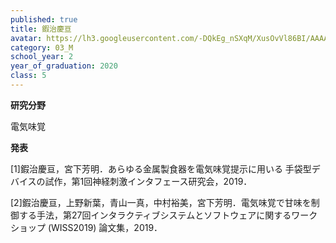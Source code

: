 ```yaml
---
published: true
title: 鍜治慶亘
avatar: https://lh3.googleusercontent.com/-DQkEg_nSXqM/XusOvVl86BI/AAAAAAAATvM/T8WnqWvRDMsQVI6oIqN_7XbtkOFKJtq9gCE0YBhgLKroEAL1Ocqz-JfylGvEMA6WYWqE4XXdPFV8VdZqfHzBADzB-gukmGn790glqoBjw76XO2XX7YX1FWnsnTQ6E0EWJaRUwWasr4UuodFe1QtpTwZP_Dlzs_yFeYiKcnSnrgCyCLiauQ505Gs6SrcRtREC-BxB7OIGcHL865p_gnkFsH4SmAlKVXUgYobYWnmoDppExwF8tZPhontmH1AfiH6roU4CdAt5QyZW49QX8WB-2oPdpF6Ct7xQLzFSS-0m5XHem1raL41R_bMtwFl5Jvp-C8tmfsJ2tqWIM1uLmihJMJ-StqfF6YZOAlqejf6jY70ItPFgs_4BAn9wo11WEOcpjoScfC8vfmmpnIx2kwIrNTMarvHeMTzR-2f2p7CNeYjkFFOOrnKToA3_Ow2RdEDpWTPIC5c8bbA9J-010KoYsGAWtRScFis0K7_XKfcYlkct6KIY2y_qHliURCLGXnwHgJzFcO8WbVhYe6Gi9yx8rce_LjQBiA1A6P_DOYtVKEnRbJBgBrJu6wDTl2EkcW6lx7LV6fkDXr_pxiXOA6SxDxSWRpO1RU1aXJzokRIqxUXhhlTLwNb3M3o1OwEuxsmZElhLf4YRh8Z1FKTHw8OBm98gZqh4Pg9nVZsNPxFphcXyYAUPnYCXDItBZK96f78k0NJey78Y_uAfgQlaQICYzsEEZ6wtUiYi_EXuOTj-iYFiDnBwXW8btykFhdFG6Gfao72y4IWv-AWo3t1TjudBEZLWLoQ7bgeLkq6ghMJevu4IG/kaji%2B%25282%2529.jpg
category: 03_M
school_year: 2
year_of_graduation: 2020
class: 5
---
```

**研究分野**

電気味覚



**発表**

\[1]鍜治慶亘，宮下芳明．あらゆる金属製食器を電気味覚提示に用いる 手袋型デバイスの試作，第1回神経刺激インタフェース研究会，2019．

\[2]鍜治慶亘，上野新葉，青山一真，中村裕美，宮下芳明．電気味覚で甘味を制御する手法，第27回インタラクティブシステムとソフトウェアに関するワークショップ (WISS2019) 論文集，2019．